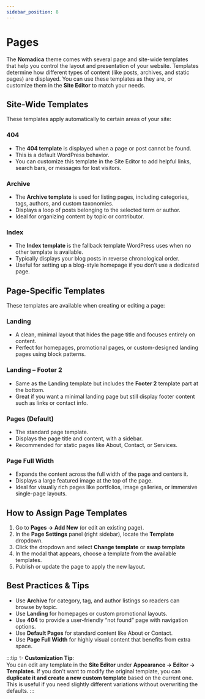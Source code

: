 ```yaml
---
sidebar_position: 8
---
```

# Pages

The **Nomadica** theme comes with several page and site-wide templates that help you control the layout and presentation of your website. Templates determine how different types of content (like posts, archives, and static pages) are displayed. You can use these templates as they are, or customize them in the **Site Editor** to match your needs.

## Site-Wide Templates

These templates apply automatically to certain areas of your site:

### 404
- The **404 template** is displayed when a page or post cannot be found.  
- This is a default WordPress behavior.  
- You can customize this template in the Site Editor to add helpful links, search bars, or messages for lost visitors.  

### Archive
- The **Archive template** is used for listing pages, including categories, tags, authors, and custom taxonomies.  
- Displays a loop of posts belonging to the selected term or author.  
- Ideal for organizing content by topic or contributor.  

### Index
- The **Index template** is the fallback template WordPress uses when no other template is available.  
- Typically displays your blog posts in reverse chronological order.  
- Useful for setting up a blog-style homepage if you don’t use a dedicated page.  

## Page-Specific Templates

These templates are available when creating or editing a page:

### Landing
- A clean, minimal layout that hides the page title and focuses entirely on content.  
- Perfect for homepages, promotional pages, or custom-designed landing pages using block patterns.  

### Landing – Footer 2
- Same as the Landing template but includes the **Footer 2** template part at the bottom.  
- Great if you want a minimal landing page but still display footer content such as links or contact info.  

### Pages (Default)
- The standard page template.  
- Displays the page title and content, with a sidebar.  
- Recommended for static pages like About, Contact, or Services.  

### Page Full Width
- Expands the content across the full width of the page and centers it.  
- Displays a large featured image at the top of the page.  
- Ideal for visually rich pages like portfolios, image galleries, or immersive single-page layouts.  

## How to Assign Page Templates
1. Go to **Pages → Add New** (or edit an existing page).  
2. In the **Page Settings** panel (right sidebar), locate the **Template** dropdown.  
3. Click the dropdown and select **Change template** or **swap template**
4. In the modal that appears, choose a template from the available templates.
4. Publish or update the page to apply the new layout.  

## Best Practices & Tips
- Use **Archive** for category, tag, and author listings so readers can browse by topic.  
- Use **Landing** for homepages or custom promotional layouts.  
- Use **404** to provide a user-friendly “not found” page with navigation options.  
- Use **Default Pages** for standard content like About or Contact.  
- Use **Page Full Width** for highly visual content that benefits from extra space.  

:::tip
✨ **Customization Tip**:  
You can edit any template in the **Site Editor** under **Appearance → Editor → Templates**. If you don’t want to modify the original template, you can **duplicate it and create a new custom template** based on the current one. This is useful if you need slightly different variations without overwriting the defaults.
:::